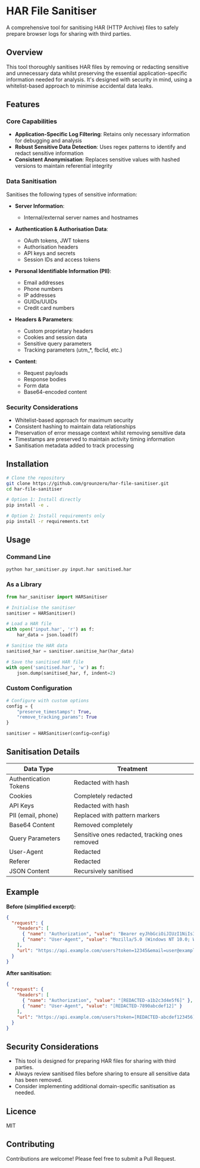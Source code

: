 # HAR File Sanitiser

A comprehensive tool for sanitising HAR (HTTP Archive) files to safely prepare browser logs for sharing with third parties.

## Overview

This tool thoroughly sanitises HAR files by removing or redacting sensitive and unnecessary data whilst preserving the essential application-specific information needed for analysis. It's designed with security in mind, using a whitelist-based approach to minimise accidental data leaks.

## Features

### Core Capabilities

- **Application-Specific Log Filtering**: Retains only necessary information for debugging and analysis
- **Robust Sensitive Data Detection**: Uses regex patterns to identify and redact sensitive information
- **Consistent Anonymisation**: Replaces sensitive values with hashed versions to maintain referential integrity

### Data Sanitisation

Sanitises the following types of sensitive information:

- **Server Information**:
  - Internal/external server names and hostnames

- **Authentication & Authorisation Data**:
  - OAuth tokens, JWT tokens
  - Authorisation headers
  - API keys and secrets
  - Session IDs and access tokens

- **Personal Identifiable Information (PII)**:
  - Email addresses
  - Phone numbers
  - IP addresses
  - GUIDs/UUIDs
  - Credit card numbers

- **Headers & Parameters**:
  - Custom proprietary headers
  - Cookies and session data
  - Sensitive query parameters
  - Tracking parameters (utm_*, fbclid, etc.)

- **Content**:
  - Request payloads
  - Response bodies
  - Form data
  - Base64-encoded content

### Security Considerations

- Whitelist-based approach for maximum security
- Consistent hashing to maintain data relationships
- Preservation of error message context whilst removing sensitive data
- Timestamps are preserved to maintain activity timing information
- Sanitisation metadata added to track processing

## Installation

```bash
# Clone the repository
git clone https://github.com/grounzero/har-file-sanitiser.git
cd har-file-sanitiser

# Option 1: Install directly
pip install -e .

# Option 2: Install requirements only
pip install -r requirements.txt
```

## Usage

### Command Line

```bash
python har_sanitiser.py input.har sanitised.har
```

### As a Library

```python
from har_sanitiser import HARSanitiser

# Initialise the sanitiser
sanitiser = HARSanitiser()

# Load a HAR file
with open('input.har', 'r') as f:
    har_data = json.load(f)

# Sanitise the HAR data
sanitised_har = sanitiser.sanitise_har(har_data)

# Save the sanitised HAR file
with open('sanitised.har', 'w') as f:
    json.dump(sanitised_har, f, indent=2)
```

### Custom Configuration

```python
# Configure with custom options
config = {
    "preserve_timestamps": True,
    "remove_tracking_params": True
}

sanitiser = HARSanitiser(config=config)
```

## Sanitisation Details

| Data Type | Treatment |
|-----------|-----------|
| Authentication Tokens | Redacted with hash |
| Cookies | Completely redacted |
| API Keys | Redacted with hash |
| PII (email, phone) | Replaced with pattern markers |
| Base64 Content | Removed completely |
| Query Parameters | Sensitive ones redacted, tracking ones removed |
| User-Agent | Redacted |
| Referer | Redacted |
| JSON Content | Recursively sanitised |

## Example

**Before (simplified excerpt):**
```json
{
  "request": {
    "headers": [
      { "name": "Authorization", "value": "Bearer eyJhbGciOiJIUzI1NiIsInR5cCI6IkpXVCJ9..." },
      { "name": "User-Agent", "value": "Mozilla/5.0 (Windows NT 10.0; Win64; x64)..." }
    ],
    "url": "https://api.example.com/users?token=12345&email=user@example.com"
  }
}
```

**After sanitisation:**
```json
{
  "request": {
    "headers": [
      { "name": "Authorization", "value": "[REDACTED-a1b2c3d4e5f6]" },
      { "name": "User-Agent", "value": "[REDACTED-7890abcdef12]" }
    ],
    "url": "https://api.example.com/users?token=[REDACTED-abcdef123456]&email=[REDACTED-email]"
  }
}
```

## Security Considerations

- This tool is designed for preparing HAR files for sharing with third parties.
- Always review sanitised files before sharing to ensure all sensitive data has been removed.
- Consider implementing additional domain-specific sanitisation as needed.

## Licence

MIT

## Contributing

Contributions are welcome! Please feel free to submit a Pull Request.
